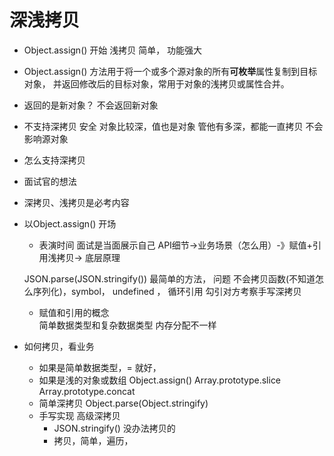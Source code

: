 # 深浅拷贝
- Object.assign() 开始 
    浅拷贝 简单， 功能强大 

- Object.assign() 方法用于将一个或多个源对象的所有**可枚举**属性复制到目标对象，
并返回修改后的目标对象，常用于对象的浅拷贝或属性合并。
- 返回的是新对象？
    不会返回新对象
- 不支持深拷贝 
    安全 对象比较深，值也是对象 管他有多深，都能一直拷贝 不会影响源对象
- 怎么支持深拷贝 

- 面试官的想法
- 深拷贝、浅拷贝是必考内容
- 以Object.assign() 开场 
    - 表演时间 面试是当面展示自己
    API细节->业务场景（怎么用）-》赋值+引用浅拷贝-> 底层原理

    JSON.parse(JSON.stringify()) 最简单的方法， 问题
    不会拷贝函数(不知道怎么序列化)，symbol， undefined ， 循环引用
    勾引对方考察手写深拷贝
    - 赋值和引用的概念  
        简单数据类型和复杂数据类型 内存分配不一样 

- 如何拷贝，看业务
    - 如果是简单数据类型，= 就好， 
    - 如果是浅的对象或数组
        Object.assign()
        Array.prototype.slice
        Array.prototype.concat
    - 简单深拷贝 Object.parse(Object.stringify)
    - 手写实现  高级深拷贝
        - JSON.stringify() 没办法拷贝的
        - 拷贝，简单，遍历，